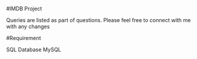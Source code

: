 #IMDB Project

Queries are listed as part of questions. Please feel free to connect with me with any changes

#Requirement

SQL Database
MySQL
